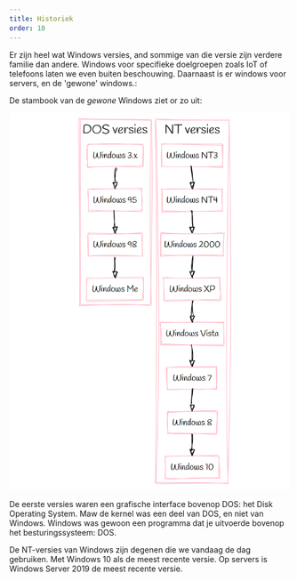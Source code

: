 ```yaml
---
title: Historiek
order: 10
---
```


Er zijn heel wat Windows versies, and sommige van die versie zijn verdere
familie dan andere. Windows voor specifieke doelgroepen zoals IoT of telefoons
laten we even buiten beschouwing. Daarnaast is er windows voor servers, en de 
'gewone' windows.:

De stambook van de _gewone_ Windows ziet or zo uit:

![Windows versies](stamboom.png)

De eerste versies waren een grafische interface bovenop DOS: het Disk Operating System.
Maw de kernel was een deel van DOS, en niet van Windows. Windows was gewoon een programma
dat je uitvoerde bovenop het besturingssysteem: DOS.

De NT-versies van Windows zijn degenen die we vandaag de dag gebruiken. 
Met Windows 10 als de meest recente versie. Op servers is Windows Server 2019 de meest
recente versie.


